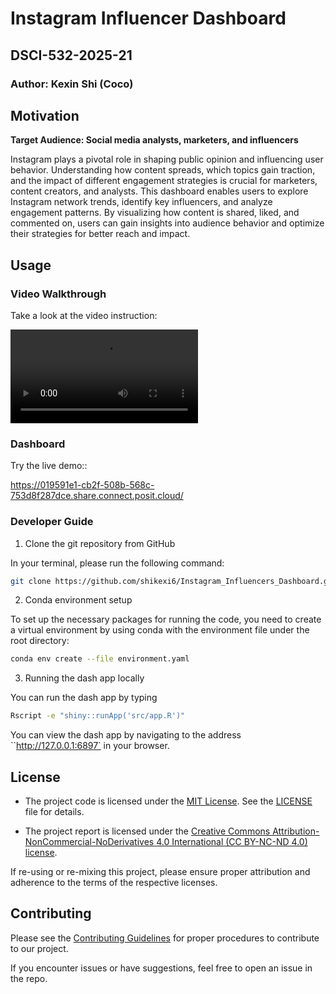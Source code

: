 # Instagram Influencer Dashboard

## DSCI-532-2025-21

### Author: Kexin Shi (Coco)

## Motivation

**Target Audience: Social media analysts, marketers, and influencers**

Instagram plays a pivotal role in shaping public opinion and influencing user behavior. Understanding how content spreads, which topics gain traction, and the impact of different engagement strategies is crucial for marketers, content creators, and analysts. This dashboard enables users to explore Instagram network trends, identify key influencers, and analyze engagement patterns. By visualizing how content is shared, liked, and commented on, users can gain insights into audience behavior and optimize their strategies for better reach and impact.

## Usage

### Video Walkthrough
Take a look at the video instruction:

![](img/demo.mp4)

### Dashboard
Try the live demo::

https://019591e1-cb2f-508b-568c-753d8f287dce.share.connect.posit.cloud/

### Developer Guide

1. Clone the git repository from GitHub

In your terminal, please run the following command:

```bash
git clone https://github.com/shikexi6/Instagram_Influencers_Dashboard.git
```

2.  Conda environment setup

To set up the necessary packages for running the code, you need to create a virtual environment by using conda with the environment file under the root directory:

```bash
conda env create --file environment.yaml
```

3.  Running the dash app locally

You can run the dash app by typing 
``` bash
Rscript -e "shiny::runApp('src/app.R')"
```

You can view the dash app by navigating to the address ``http://127.0.0.1:6897` in your browser.


## License

- The project code is licensed under the [MIT License](https://opensource.org/license/MIT). See the [LICENSE](https://github.com/shikexi6/Instagram_Influencers_Dashboard/blob/main/LICENSE) file for details.

- The project report is licensed under the [Creative Commons Attribution-NonCommercial-NoDerivatives 4.0 International (CC BY-NC-ND 4.0) license](https://creativecommons.org/licenses/by-nc-nd/4.0/).

If re-using or re-mixing this project, please ensure proper attribution and adherence to the terms of the respective licenses.

## Contributing

Please see the [Contributing Guidelines](CONTRIBUTING.md) for proper procedures to contribute to our project.

If you encounter issues or have suggestions, feel free to open an issue in the repo.